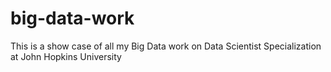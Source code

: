 # big-data-work
This is a show case of all my Big Data work on Data Scientist Specialization at John Hopkins University
